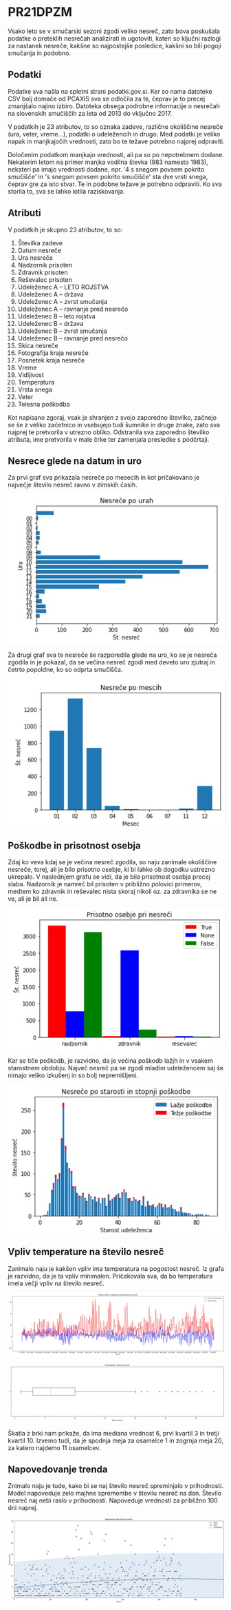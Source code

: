 # PR21DPZM

Vsako leto se v smučarski sezoni zgodi veliko nesreč, zato bova poskušala podatke o preteklih nesrečah analizirati in ugotoviti, kateri so ključni razlogi za nastanek nesreče, kakšne so najpostejše posledice, kakšni so bili pogoji smučanja in podobno.

## Podatki

Podatke sva našla na spletni strani podatki.gov.si. Ker so nama datoteke CSV bolj domače od PCAXIS sva se odločila za te, čeprav je to precej zmanjšalo najino izbiro. Datoteka obsega podrobne informacije o nesrečah na slovenskih smučiščih za leta od 2013 do vključno 2017.

V podatkih je 23 atributov, to so oznaka zadeve, različne okoliščine nesreče (ura, veter, vreme...), podatki o udeležencih in drugo. Med podatki je veliko napak in manjkajočih vrednosti, zato bo te težave potrebno najprej odpraviti.

Določenim podatkom manjkajo vrednosti, ali pa so po nepotrebnem dodane. Nekaterim letom na primer manjka vodilna števka (983 namesto 1983), nekateri pa imajo vrednosti dodane, npr. '4 s snegom povsem pokrito smučišče' in 's snegom povsem pokrito smučišče' sta dve vrsti snega, čeprav gre za isto stvar. Te in podobne težave je potrebno odpraviti. Ko sva storila to, sva se lahko lotila raziskovanja.

## Atributi
V podatkih je skupno 23 atributov, to so:
1. Številka zadeve
2. Datum nesreče
3. Ura nesreče
4. Nadzornik prisoten
5. Zdravnik prisoten
6. Reševalec prisoten
7. Udeleženec A – LETO ROJSTVA
8. Udeleženec A – država
9. Udeleženec A – zvrst smučanja
10. Udeleženec A – ravnanje pred nesrečo
11. Udeleženec B – leto rojstva
12. Udeleženec B – država
13. Udeleženec B – zvrst smučanja
14. Udeleženec B – ravnanje pred nesrečo
15. Skica nesreče
16. Fotografija kraja nesreče
17. Posnetek kraja nesreče
18. Vreme
19. Vidljivost
20. Temperatura
21. Vrsta snega
22. Veter
23. Telesna poškodba

Kot napisano zgoraj, vsak je shranjen z svojo zaporedno številko, začnejo se še z veliko začetnico in vsebujejo tudi šumnike in druge znake, zato sva najprej te pretvorila v utrezno obliko. Odstranila sva zaporedno številko atributa, ime pretvorila v male črke ter zamenjala presledke s podčrtaji.

## Nesrece glede na datum in uro

Za prvi graf sva prikazala nesreče po mesecih in kot pričakovano je največje število nesreč ravno v zimskih časih. 

![Nesrece po urah](img/nesrece_po_urah.PNG)

Za drugi graf sva te nesreče še razporedila glede na uro, ko se je nesreča zgodila in je pokazal, da se večina nesreč zgodi med deveto uro zjutraj in četrto popoldne, ko so odprta smučišča.

![Nesrece po mescih](img/nesrece_po_mescih.PNG)

## Poškodbe in prisotnost osebja

Zdaj ko veva kdaj se je večina nesreč zgodila, so naju zanimale okoliščine nesreče, torej, ali je bilo prisotno osebje, ki bi lahko ob dogodku ustrezno ukrepalo. V naslednjem grafu se vidi, da je bila prisotnost osebja precej slaba. Nadzornik je namreč bil prisoten v približno polovici primerov, medtem ko zdravnik in reševalec nista skoraj nikoli oz. za zdravnika se ne ve, ali je bil ali ne.

![Prisotno osebje](img/prisotno_osebje.PNG)

Kar se tiče poškodb, je razvidno, da je večina poškodb lažjh in v vsakem starostnem obdobju. Največ nesreč pa se zgodi mladim udeležencem saj še nimajo veliko izkušenj in so bolj nepremišljeni.

![Nsrece po starosti in stopnji poskodbe](img/starost_in_stopnja_nesrece.PNG)

## Vpliv temperature na število nesreč

Zanimalo naju je kakšen vpliv ima temperatura na pogostost nesreč. Iz grafa je razvidno, da je ta vpliv minimalen. Pričakovala sva, da bo temperatura imela večji vpliv na število nesreč. 

![Porazdelitev stevila nesrec](img/vpliv_temperature.png)

![Stevilo nesrec in povprecna temperatura po dnevih](img/brke.png)

Škatla z brki nam prikaže, da ima mediana vrednost 6, prvi kvartil 3 in tretji kvartil 10. Izvemo tudi, da je spodnja meja za osamelce 1 in zogrnja meja 20, za katero najdemo 11 osamelcev.

## Napovedovanje trenda

Znimalo naju je tude, kako bi se naj število nesreč spreminjalo v prihodnosti. Model napoveduje zelo majhne spremembe v številu nesreč na dan. Število nesreč naj nebi raslo v prihodnosti. Napoveduje vrednosti za približno 100 dni naprej.

![Napovedovanje stevila nesrec](img/napovedovanje_stevila_nesrec.png)